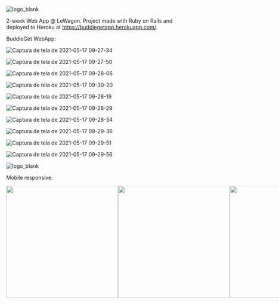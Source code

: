 
![logo_blank](https://user-images.githubusercontent.com/61168030/118502093-c2707e00-b6ff-11eb-9b6b-20e1d9c0b9f8.png)

2-week Web App @ LeWagon.   Project made with Ruby on Rails and deployed to Heroku at https://buddiegetapp.herokuapp.com/.

BuddieGet WebApp:

![Captura de tela de 2021-05-17 09-27-34](https://user-images.githubusercontent.com/61168030/118501747-6f96c680-b6ff-11eb-84ca-ce5ad9fd0360.png)

![Captura de tela de 2021-05-17 09-27-50](https://user-images.githubusercontent.com/61168030/118501755-70c7f380-b6ff-11eb-8bb8-ffa7cfedd536.png)

![Captura de tela de 2021-05-17 09-28-06](https://user-images.githubusercontent.com/61168030/118501758-71608a00-b6ff-11eb-899e-c2000675e242.png)

![Captura de tela de 2021-05-17 09-30-20](https://user-images.githubusercontent.com/61168030/118501784-74f41100-b6ff-11eb-8abd-fcb4878726d5.png)

![Captura de tela de 2021-05-17 09-28-19](https://user-images.githubusercontent.com/61168030/118501761-71f92080-b6ff-11eb-89c4-f46f6b79b0d5.png)

![Captura de tela de 2021-05-17 09-28-29](https://user-images.githubusercontent.com/61168030/118501766-7291b700-b6ff-11eb-83d7-e127e9f90c6f.png)

![Captura de tela de 2021-05-17 09-28-34](https://user-images.githubusercontent.com/61168030/118501770-7291b700-b6ff-11eb-8f41-5a3dfbaa71b0.png)

![Captura de tela de 2021-05-17 09-29-36](https://user-images.githubusercontent.com/61168030/118501774-732a4d80-b6ff-11eb-8b76-b80d0115dd15.png)

![Captura de tela de 2021-05-17 09-29-51](https://user-images.githubusercontent.com/61168030/118501777-745b7a80-b6ff-11eb-965c-0ba424c82987.png)

![Captura de tela de 2021-05-17 09-29-56](https://user-images.githubusercontent.com/61168030/118501780-74f41100-b6ff-11eb-80ee-9ee64eb85e9a.png)


![logo_blank](https://user-images.githubusercontent.com/61168030/118502093-c2707e00-b6ff-11eb-9b6b-20e1d9c0b9f8.png)

Mobile responsive:

<div style="display:flex; margin: 0 auto;">
  <img src="https://user-images.githubusercontent.com/61168030/118503009-9d303f80-b700-11eb-98f3-1c604f780f16.jpg" width="300">  
  <img src="https://user-images.githubusercontent.com/61168030/118503014-9e616c80-b700-11eb-8e20-80a50c7b09d6.jpg" width="300">  
  <img src="https://user-images.githubusercontent.com/61168030/118503019-9f929980-b700-11eb-83ed-f7c70c41414b.jpg" width="300">
  <img src="https://user-images.githubusercontent.com/61168030/118503023-a02b3000-b700-11eb-979e-1624fe261c03.jpg" width="300">
   <img src="https://user-images.githubusercontent.com/61168030/118503031-a1f4f380-b700-11eb-9745-daf33c5a437e.jpg" width="300">
  <img src="https://user-images.githubusercontent.com/61168030/118503027-a0c3c680-b700-11eb-8b5d-87d0b975af27.jpg" width="300">
</div>
